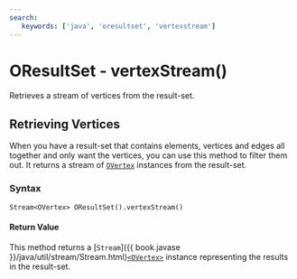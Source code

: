 ```yaml
---
search:
   keywords: ['java', 'oresultset', 'vertexstream']
---
```


# OResultSet - vertexStream()

Retrieves a stream of vertices from the result-set.

## Retrieving Vertices

When you have a result-set that contains elements, vertices and edges all together and only want the vertices, you can use this method to filter them out.  It returns a stream of [`OVertex`](../OVertex.md) instances from the result-set.

### Syntax

```
Stream<OVertex> OResultSet().vertexStream()
```

#### Return Value

This method returns a [`Stream`]({{ book.javase }}/java/util/stream/Stream.html)[`<OVertex>`](../OVertex.md) instance representing the results in the result-set.

